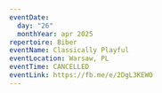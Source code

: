 ```yaml
---
eventDate:
  day: "26"
  monthYear: apr 2025
repertoire: Biber
eventName: Classically Playful
eventLocation: Warsaw, PL
eventTime: CANCELLED
eventLink: https://fb.me/e/2DgL3KEWO
---
```

